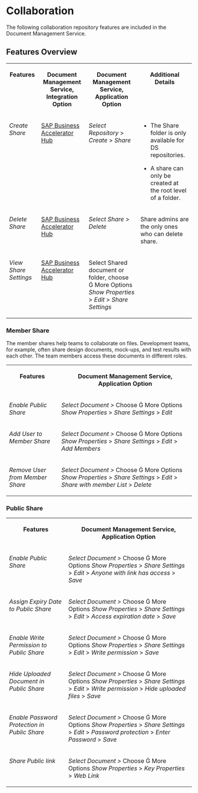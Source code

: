 <!-- loio820e66ba84bb4a779fe0c9d0049ab783 -->

<link rel="stylesheet" type="text/css" href="../../css/sap-icons.css"/>

# Collaboration

The following collaboration repository features are included in the Document Management Service.



## Features Overview




<table>
<tr>
<th valign="top">

Features



</th>
<th valign="top">

Document Management Service, Integration Option



</th>
<th valign="top">

Document Management Service, Application Option



</th>
<th valign="top">

Additional Details



</th>
</tr>
<tr>
<td valign="top">

*Create Share*



</td>
<td valign="top">

[SAP Business Accelerator Hub](https://api.sap.com/api/CreateShareApi/overview)



</td>
<td valign="top">

*Select Repository* \> *Create* \> *Share*



</td>
<td valign="top">

-   The Share folder is only available for DS repositories.

-   A share can only be created at the root level of a folder.



</td>
</tr>
<tr>
<td valign="top">

*Delete Share*



</td>
<td valign="top">

[SAP Business Accelerator Hub](https://api.sap.com/api/DeleteTreeApi/overview)



</td>
<td valign="top">

*Select Share* \> *Delete* 



</td>
<td valign="top">

Share admins are the only ones who can delete share.



</td>
</tr>
<tr>
<td valign="top">

*View Share Settings*



</td>
<td valign="top">

[SAP Business Accelerator Hub](https://api.sap.com/api/GetObjectApi/overview)



</td>
<td valign="top">

Select Shared document or folder, choose <span class="SAP-icons"></span> More Options *Show Properties* \> *Edit* \> *Share Settings* 



</td>
<td valign="top">

 



</td>
</tr>
</table>



### Member Share

The member shares help teams to collaborate on files. Development teams, for example, often share design documents, mock-ups, and test results with each other. The team members access these documents in different roles.


<table>
<tr>
<th valign="top">

Features



</th>
<th valign="top">

Document Management Service, Application Option



</th>
</tr>
<tr>
<td valign="top">

*Enable Public Share*



</td>
<td valign="top">

*Select Document \>* Choose <span class="SAP-icons"></span> More Options *Show Properties* \> *Share Settings* \> *Edit*



</td>
</tr>
<tr>
<td valign="top">

*Add User to Member Share*



</td>
<td valign="top">

*Select Document \>* Choose <span class="SAP-icons"></span> More Options *Show Properties* \> *Share Settings* \> *Edit* \> *Add Members*



</td>
</tr>
<tr>
<td valign="top">

*Remove User from Member Share*



</td>
<td valign="top">

*Select Document \>* Choose <span class="SAP-icons"></span> More Options *Show Properties* \> *Share Settings* \> *Edit* \> *Share with member List* \> *Delete*



</td>
</tr>
</table>



### Public Share


<table>
<tr>
<th valign="top">

Features



</th>
<th valign="top">

Document Management Service, Application Option



</th>
</tr>
<tr>
<td valign="top">

*Enable Public Share*



</td>
<td valign="top">

*Select Document \>* Choose <span class="SAP-icons"></span> More Options *Show Properties* \> *Share Settings* \> *Edit* \> *Anyone with link has access* \> *Save*



</td>
</tr>
<tr>
<td valign="top">

*Assign Expiry Date to Public Share*



</td>
<td valign="top">

*Select Document \>* Choose <span class="SAP-icons"></span> More Options *Show Properties* \> *Share Settings* \> *Edit* \> *Access expiration date* \> *Save*



</td>
</tr>
<tr>
<td valign="top">

*Enable Write Permission to Public Share*



</td>
<td valign="top">

*Select Document \>* Choose <span class="SAP-icons"></span> More Options *Show Properties* \> *Share Settings* \> *Edit* \> *Write permission* \> *Save*



</td>
</tr>
<tr>
<td valign="top">

*Hide Uploaded Document in Public Share*



</td>
<td valign="top">

*Select Document \>* Choose <span class="SAP-icons"></span> More Options *Show Properties* \> *Share Settings* \> *Edit* \> *Write permission* \> *Hide uploaded files* \> *Save*



</td>
</tr>
<tr>
<td valign="top">

*Enable Password Protection in Public Share*



</td>
<td valign="top">

*Select Document \>* Choose <span class="SAP-icons"></span> More Options *Show Properties* \> *Share Settings* \> *Edit* \> *Password protection* \> *Enter Password* \> *Save*



</td>
</tr>
<tr>
<td valign="top">

*Share Public link*



</td>
<td valign="top">

*Select Document \>* Choose <span class="SAP-icons"></span> More Options *Show Properties* \> *Key Properties* \> *Web Link*



</td>
</tr>
</table>

